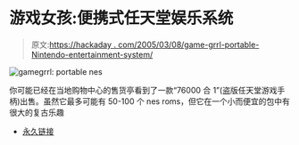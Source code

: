 # 游戏女孩:便携式任天堂娱乐系统

> 原文:[https://hackaday . com/2005/03/08/game-grrl-portable-Nintendo-entertainment-system/](https://hackaday.com/2005/03/08/game-grrl-portable-nintendo-entertainment-system/)

![gamegrrl: portable nes](../Images/761b4659f57152e66a74ac9de21ae42f.png)

你可能已经在当地购物中心的售货亭看到了一款“76000 合 1”(盗版任天堂游戏手柄)出售。虽然它最多可能有 50-100 个 nes roms，但它在一个小而便宜的包中有很大的复古乐趣

*   [永久链接](http://www.ladyada.net/make/gamegrrl/index.html)
